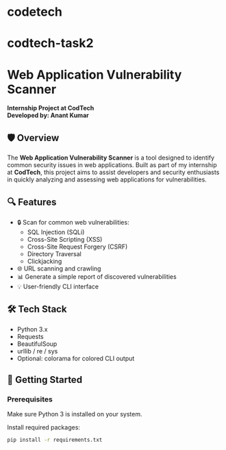 # codetech
# codtech-task2
# Web Application Vulnerability Scanner

**Internship Project at CodTech**  
**Developed by: Anant Kumar**

## 🛡️ Overview

The **Web Application Vulnerability Scanner** is a tool designed to identify common security issues in web applications. Built as part of my internship at **CodTech**, this project aims to assist developers and security enthusiasts in quickly analyzing and assessing web applications for vulnerabilities.

## 🔍 Features

- 🔒 Scan for common web vulnerabilities:
  - SQL Injection (SQLi)
  - Cross-Site Scripting (XSS)
  - Cross-Site Request Forgery (CSRF)
  - Directory Traversal
  - Clickjacking
- 🌐 URL scanning and crawling
- 📊 Generate a simple report of discovered vulnerabilities
- 💡 User-friendly CLI interface

## 🛠️ Tech Stack

- Python 3.x
- Requests
- BeautifulSoup
- urllib / re / sys
- Optional: colorama for colored CLI output

## 🚀 Getting Started

### Prerequisites

Make sure Python 3 is installed on your system.

Install required packages:
```bash
pip install -r requirements.txt
